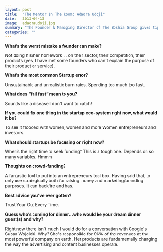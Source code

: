 ```yaml
---
layout: post
title:  "The Mentor In The Room: Adaora Udoji"
date:   2013-04-15
image:  adaoraudoji.jpg
summary: "The Founder & Managing Director of The Boshia Group gives tip on how to succeed"
categories: ""
---
```


**What’s the worst mistake a founder can make?**

Not doing his/her homework ... on their sector, their competition, their products (yes, I have met some founders who can't explain the purpose of their product or service).


**What’s the most common Startup error?**

Unsustainable and unrealistic burn rates.  Spending too much too fast.


**What does “fail fast” mean to you?**

Sounds like a disease I don't want to catch!


**If you could fix one thing in the startup eco-system right now, what would it be?**

To see it flooded with women, women and more Women entrepreneurs and investors.


**What should startups be focusing on right now?**

When’s the right time to seek funding?  This is a tough one.  Depends on so many variables.  Hmmm


**Thoughts on crowd-funding?**

A fantastic tool to put into an entrepreneurs tool box.   Having said that, to only use strategically both for raising money and marketing/branding purposes. It can backfire and has.


**Best advice you’ve ever gotten?**

Trust Your Gut Every Time.


**Guess who’s coming for dinner…who would be your dream dinner guest(s) and why?**

Right now there isn't much I would do for a conversation with Google's Susan Wojcicki.  Why?  She's responsible for 96% of the revenues at the most powerful company on earth.  Her products are fundamentally changing the way the advertising and content businesses operate.

